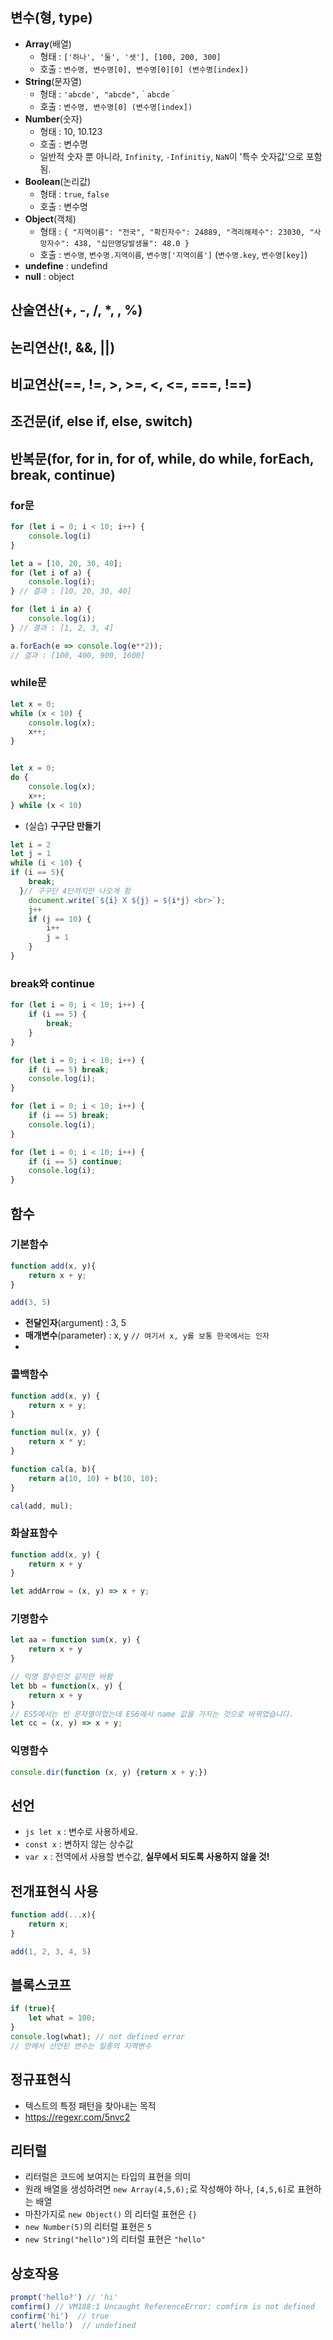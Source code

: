 ## 변수(형, type)
- **Array**(배열) 
  * 형태 : `['하나', '둘', '셋'], [100, 200, 300]`
  * 호출 : `변수명, 변수명[0], 변수명[0][0] (변수명[index])`
- **String**(문자열)
  * 형태 : `'abcde', "abcde",｀abcde｀`
  * 호출 : `변수명, 변수명[0] (변수명[index])`
- **Number**(숫자)
  * 형태 : 10, 10.123
  * 호출 : 변수명
  * 일반적 숫자 뿐 아니라, `Infinity`, `-Infinitiy`, `NaN`이 '특수 숫자값'으로 포함됨.
- **Boolean**(논리값)
  * 형태 : `true`, `false`
  * 호출 : 변수명
- **Object**(객체)
  * 형태 : ``{
              "지역이름": "전국",
              "확진자수": 24889,
              "격리해제수": 23030,
              "사망자수": 438,
              "십만명당발생율": 48.0
            }``
  * 호출 : `변수명`, `변수명.지역이름`, `변수명['지역이름']` (`변수명.key`, `변수명[key]`)
- **undefine** : undefind
- **null** : object

## 산술연산(+, -, /, *, , %)
## 논리연산(!, &&, ||)
## 비교연산(==, !=, >, >=, <, <=, ===, !==)
## 조건문(if, else if, else, switch)
## 반복문(for, for in, for of, while, do while, forEach, break, continue)
### for문
``` javascript
for (let i = 0; i < 10; i++) {
    console.log(i)
}
```
``` javascript
let a = [10, 20, 30, 40];
for (let i of a) {
    console.log(i);
} // 결과 : [10, 20, 30, 40]

for (let i in a) {
    console.log(i);
} // 결과 : [1, 2, 3, 4]

a.forEach(e => console.log(e**2));
// 결과 : [100, 400, 900, 1600]

```

### while문
``` javascript
let x = 0;
while (x < 10) {
    console.log(x);
    x++;
}


let x = 0;
do {
    console.log(x);
    x++;
} while (x < 10)

```
 * (실습) **구구단 만들기**
``` javascript
let i = 2
let j = 1
while (i < 10) {
if (i == 5){
    break;
  }// 구구단 4단까지만 나오게 함
    document.write(`${i} X ${j} = ${i*j} <br>`);
    j++
    if (j == 10) {
        i++
        j = 1
    }
}

```
### break와 continue
``` javascript
for (let i = 0; i < 10; i++) {
    if (i == 5) {
        break;
    }
}

for (let i = 0; i < 10; i++) {
    if (i == 5) break;
    console.log(i);
}

for (let i = 0; i < 10; i++) {
    if (i == 5) break;
    console.log(i);
}

for (let i = 0; i < 10; i++) {
    if (i == 5) continue;
    console.log(i);
}
```

## 함수
### 기본함수
```js
function add(x, y){
    return x + y;
}

add(3, 5)
```
 * **전달인자**(argument) : 3, 5
 * **매개변수**(parameter) : x, y  ``// 여기서 x, y를 보통 한국에서는 인자``
 * 
### 콜백함수
```js
function add(x, y) {
    return x + y;
}

function mul(x, y) {
    return x * y;
}

function cal(a, b){
    return a(10, 10) + b(10, 10);
}

cal(add, mul);
```

### 화살표함수
```js
function add(x, y) {
    return x + y
}

let addArrow = (x, y) => x + y;
```

### 기명함수
```js
let aa = function sum(x, y) {
    return x + y
}

// 익명 함수인것 같지만 바뀜
let bb = function(x, y) {
    return x + y
}
// ES5에서는 빈 문자열이었는데 ES6에서 name 값을 가지는 것으로 바뀌었습니다.
let cc = (x, y) => x + y;
```

### 익명함수
```js
console.dir(function (x, y) {return x + y;})
```

## 선언
 * ``js let x`` : 변수로 사용하세요.
 * ``const x`` : 변하지 않는 상수값
 * ``var x`` : 전역에서 사용할 변수값, **실무에서 되도록 사용하지 않을 것!**

## 전개표현식 사용
``` javascript
function add(...x){
    return x;
}

add(1, 2, 3, 4, 5)
```
## 블록스코프
``` javascript
if (true){
    let what = 100;
}
console.log(what); // not defined error
// 안에서 선언된 변수는 일종의 지역변수
```

## 정규표현식
 * 텍스트의 특정 패턴을 찾아내는 목적
 * https://regexr.com/5nvc2

## 리터럴
 * 리터럴은 코드에 보여지는 타입의 표현을 의미
 * 원래 배열을 생성하려면 ``new Array(4,5,6);``로 작성해야 하나, ``[4,5,6]``로 표현하는 배열
 * 마찬가지로 ``new Object()`` 의 리터럴 표현은 ``{}``
 * ``new Number(5)``의 리터럴 표현은 ``5``
 * ``new String("hello")``의 리터럴 표현은 ``"hello"``


## 상호작용
```js
prompt('hello?') // 'hi'
comfirm() // VM188:1 Uncaught ReferenceError: comfirm is not defined
confirm('hi')  // true
alert('hello')  // undefined
```
